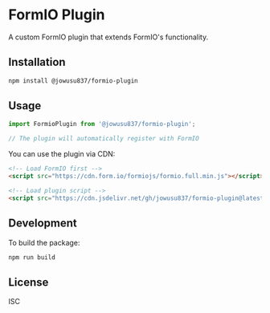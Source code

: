 # FormIO Plugin

A custom FormIO plugin that extends FormIO's functionality.

## Installation

```bash
npm install @jowusu837/formio-plugin
```

## Usage

```javascript
import FormioPlugin from '@jowusu837/formio-plugin';

// The plugin will automatically register with FormIO
```

You can use the plugin via CDN:

```html
<!-- Load FormIO first -->
<script src="https://cdn.form.io/formiojs/formio.full.min.js"></script>

<!-- Load plugin script -->
<script src="https://cdn.jsdelivr.net/gh/jowusu837/formio-plugin@latest/dist/index.umd.js"></script>
```

## Development

To build the package:

```bash
npm run build
```

## License

ISC 